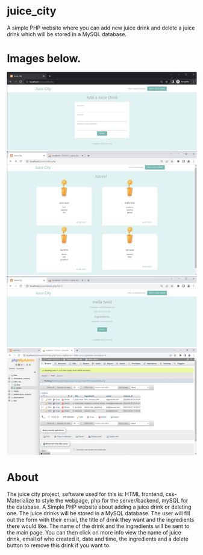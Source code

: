 # juice_city
A simple PHP website where you can add new juice drink and delete a juice drink which will be stored in a MySQL database.

# Images below.

<img src="juice-img/orderform.jpg" width="600">

<img src="juice-img/juiceop.jpg" width="600">

<img src="juice-img/infopageorder.jpg" width="600">

<img src="juice-img/juicesdb.jpg" width="600">

# About

The juice city project, software used for this is: HTML frontend, css- Materialize to style the webpage, php for the server/backend, mySQL for the database. 
A Simple PHP website about adding a juice drink or deleting one. The juice drinks will be stored in a MySQL database. The user will fill out the form with their email, the title of drink they want and the ingredients there would like. The name of the drink and the ingredients will be sent to the main page. You can then click on more info view the name of juice drink, email of who created it, date and time, the ingredients and a delete button to remove this drink if you want to. 
